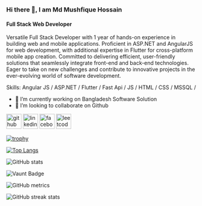 ### Hi there 👋, I am Md Mushfique Hossain
#### Full Stack Web Developer 
Versatile Full Stack Developer with 1 year of hands-on experience in building web and mobile applications. Proficient in ASP.NET and AngularJS for web development, with additional expertise in Flutter for cross-platform mobile app creation. Committed to delivering efficient, user-friendly solutions that seamlessly integrate front-end and back-end technologies. Eager to take on new challenges and contribute to innovative projects in the ever-evolving world of software development.

Skills: Angular JS / ASP.NET / Flutter / Fast Api / JS / HTML / CSS / MSSQL / 

- 🔭 I’m currently working on Bangladesh Software Solution 
- 👯 I’m looking to collaborate on Github 


[<img src='https://cdn.jsdelivr.net/npm/simple-icons@3.0.1/icons/github.svg' alt='github' height='40'>](https://github.com/Shafin960)  [<img src='https://cdn.jsdelivr.net/npm/simple-icons@3.0.1/icons/linkedin.svg' alt='linkedin' height='40'>](https://www.linkedin.com/in/https://www.linkedin.com/in/mushfique-hossain-shafin-70a199266//)  [<img src='https://cdn.jsdelivr.net/npm/simple-icons@3.0.1/icons/facebook.svg' alt='facebook' height='40'>](https://www.facebook.com/https://www.facebook.com/mdmushfique.hossain.5/)  [<img src='https://cdn.jsdelivr.net/npm/simple-icons@3.0.1/icons/leetcode.svg' alt='leetcode' height='40'>](https://leetcode.com/u/Shafin16/)  

[![trophy](https://github-profile-trophy.vercel.app/?username=Shafin960)](https://github.com/ryo-ma/github-profile-trophy)

[![Top Langs](https://github-readme-stats.vercel.app/api/top-langs/?username=Shafin960)](https://github.com/anuraghazra/github-readme-stats)

![GitHub stats](https://github-readme-stats.vercel.app/api?username=Shafin960&show_icons=true)  

![Vaunt Badge](https://api.vaunt.dev/v1/github/entities/Shafin960/contributions?format=svg&private=false)  

![GitHub metrics](https://metrics.lecoq.io/Shafin960)  

![GitHub streak stats](https://streak-stats.demolab.com/?user=Shafin960)  


